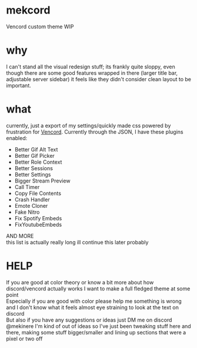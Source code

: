 # mekcord
Vencord custom theme WIP

# why
I can't stand all the visual redesign stuff; its frankly quite sloppy, even though there are some good features wrapped in there (larger title bar, adjustable server sidebar) it feels like they didn't consider clean layout to be important.

# what
currently, just a export of my settings/quickly made css powered by frustration for <a href="https://vencord.dev/">Vencord</a>. Currently through the JSON, I have these plugins enabled:
<ul>
  <li>Better Gif Alt Text</li>
  
  <li>Better Gif Picker</li>

  <li>Better Role Context</li>

  <li>Better Sessions</li>

  <li>Better Settings</li>

  <li>Bigger Stream Preview</li>

  <li>Call Timer</li>

  <li>Copy File Contents</li>

  <li>Crash Handler</li>
  
  <li>Emote Cloner</li>
  
  <li>Fake Nitro</li>
  
  <li>Fix Spotify Embeds</li>
  
  <li>FixYoutubeEmbeds</li>  

</ul>
  AND MORE <br>
  this list is actually really long ill continue this later probably

# HELP
If you are good at color theory or know a bit more about how discord/vencord actually works I want to make a full fledged theme at some point <br>
Especially if you are good with color please help me something is wrong and I don't know what it feels almost eye straining to look at the text on discord <br>
But also if you have any suggestions or ideas just DM me on discord @mekinere I'm kind of out of ideas so I've just been tweaking stuff here and there, making some stuff bigger/smaller and lining up sections that were a pixel or two off
